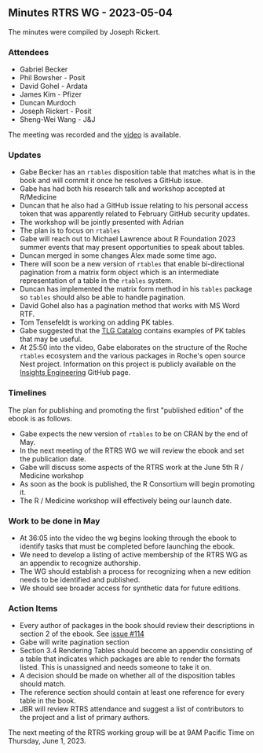## Minutes RTRS WG - 2023-05-04

The minutes were compiled by Joseph Rickert.

### Attendees
* Gabriel Becker
* Phil Bowsher - Posit
* David Gohel -  Ardata
* James Kim - Pfizer
* Duncan Murdoch
* Joseph Rickert - Posit
* Sheng-Wei Wang - J&J

The meeting was recorded and the [video](https://zoom.us/rec/share/PYtJVtiSgx05b2oY9H4xAJlT_OfOUIMKHCn605OrkrBCvxaFKWtW0wYtogphdvWe.z-9YphkMql1RIhXD?startTime=1683216395000)  is available.

### Updates

* Gabe Becker has an `rtables` disposition table that matches what is in the book and will commit it once he resolves a GitHub issue.
* Gabe has had both his research talk and workshop accepted at R/Medicine
* Duncan that he also had a GitHub issue relating to his personal access token that was apparently related to February GitHub security updates.
* The workshop will be jointly presented with Adrian
* The plan is to focus on `rtables` 
* Gabe will reach out to Michael Lawrence about R Foundation 2023 summer events that may present opportunities to speak about tables.
* Duncan merged in some changes Alex made some time ago.
* There will soon be a new version of `rtables` that enable bi-directional pagination from a matrix form object which is an intermediate representation of a table in the `rtables` system.
* Duncan has implemented the matrix form method in his `tables` package so `tables` should also be able to handle pagination.
* David Gohel also has a pagination method that works with MS Word RTF.
* Tom Tensefeldt is working on adding PK tables.
* Gabe suggested that the [TLG Catalog](https://insightsengineering.github.io/tlg-catalog/tables/pharmacokinetic/pkpt06.html) contains examples of PK tables that may be useful.
* At 25:50 into the video, Gabe elaborates on the structure of the Roche `rtables` ecosystem and the various packages in Roche's open source Nest project. Information on this project is publicly available on the [Insights Engineering](https://github.com/insightsengineering) GitHub page.

### Timelines

The plan for publishing and promoting the first "published edition" of the ebook is as follows.

* Gabe expects the new version of `rtables` to be on CRAN by the end of May.
* In the next meeting of the RTRS WG we will review the ebook and set the publication date.
* Gabe will discuss some aspects of the RTRS work at the June 5th R / Medicine workshop
* As soon as the book is published, the R Consortium will begin promoting it.
* The R / Medicine workshop will effectively being our launch date.

### Work to be done in May

* At 36:05 into the video the wg begins looking through the ebook to identify tasks that must be completed before launching the ebook.
* We need to develop a listing of active membership of the RTRS WG as an appendix to recognize authorship.
* The WG should establish a process for recognizing when a new edition needs to be identified and published.
* We should see broader access for synthetic data for future editions.



### Action Items

* Every author of packages in the book should review their descriptions in section 2 of the ebook. See [issue #114](https://github.com/RConsortium/rtrs-wg/issues/114)
* Gabe will write pagination section
* Section 3.4 Rendering Tables should become an appendix consisting of a table that indicates which packages are able to render the formats listed. This is unassigned and needs someone to take it on.
* A decision should be made on whether all of the disposition tables should match.
* The reference section should contain at least one reference  for every table in the book.
* JBR will review RTRS attendance and suggest a list of contributors to the project and a list of primary authors.

The next meeting of the RTRS working group will be at 9AM Pacific Time on Thursday, June 1, 2023.





